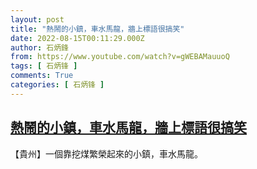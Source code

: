 ```yaml
---
layout: post
title: "熱鬧的小鎮，車水馬龍，牆上標語很搞笑"
date: 2022-08-15T00:11:29.000Z
author: 石炳鋒
from: https://www.youtube.com/watch?v=gWEBAMauuoQ
tags: [ 石炳锋 ]
comments: True
categories: [ 石炳锋 ]
---
```

<!--1660522289000-->
[熱鬧的小鎮，車水馬龍，牆上標語很搞笑](https://www.youtube.com/watch?v=gWEBAMauuoQ)
------

<div>
【貴州】一個靠挖煤繁榮起來的小鎮，車水馬龍。
</div>
